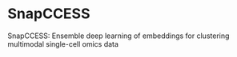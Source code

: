 # SnapCCESS
SnapCCESS: Ensemble deep learning of embeddings for clustering multimodal single-cell omics data
